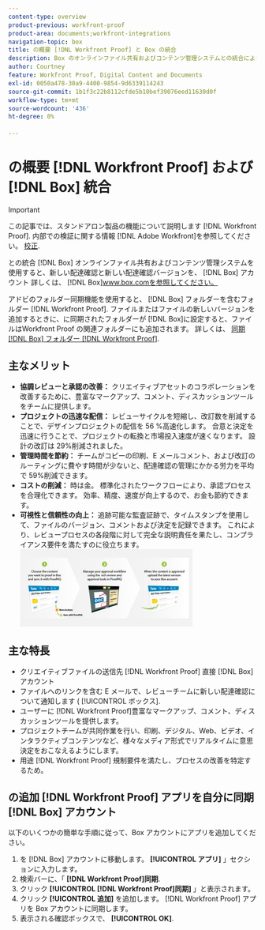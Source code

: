```yaml
---
content-type: overview
product-previous: workfront-proof
product-area: documents;workfront-integrations
navigation-topic: box
title: の概要 [!DNL Workfront Proof] と Box の統合
description: Box のオンラインファイル共有およびコンテンツ管理システムとの統合により、Box アカウント内のファイルから直接新しい配達確認と新しい配達確認バージョンを作成できます。 Box の詳細については、 www.box.comを参照してください。
author: Courtney
feature: Workfront Proof, Digital Content and Documents
exl-id: 0050a478-30a9-4400-9854-9d6339114243
source-git-commit: 1b1f3c22b8112cfde5b10bef39076eed11630d0f
workflow-type: tm+mt
source-wordcount: '436'
ht-degree: 0%

---
```


# の概要 [!DNL Workfront Proof] および [!DNL Box] 統合

>[!IMPORTANT]
>
>この記事では、スタンドアロン製品の機能について説明します [!DNL Workfront Proof]. 内部での検証に関する情報 [!DNL Adobe Workfront]を参照してください。 [校正](../../../review-and-approve-work/proofing/proofing.md).

との統合 [!DNL Box] オンラインファイル共有およびコンテンツ管理システムを使用すると、新しい配達確認と新しい配達確認バージョンを、 [!DNL Box] アカウント 詳しくは、 [!DNL Box]www.box.comを参照してください。

アドビのフォルダー同期機能を使用すると、 [!DNL Box] フォルダーを含むフォルダー [!DNL Workfront Proof]. ファイルまたはファイルの新しいバージョンを追加するときに、に同期されたフォルダーが [!DNL Box]に設定すると、ファイルはWorkfront Proof の関連フォルダーにも追加されます。 詳しくは、 [同期 [!DNL Box] フォルダー [!DNL Workfront Proof]](../../../workfront-proof/wp-integrations/box/sycn-box-folder.md).

## 主なメリット

* **協調レビューと承認の改善：** クリエイティブアセットのコラボレーションを改善するために、豊富なマークアップ、コメント、ディスカッションツールをチームに提供します。
* **プロジェクトの迅速な配信：** レビューサイクルを短縮し、改訂数を削減することで、デザインプロジェクトの配信を 56 %高速化します。 合意と決定を迅速に行うことで、プロジェクトの転換と市場投入速度が速くなります。 設計の改訂は 29%削減されました。
* **管理時間を節約：** チームがコピーの印刷、E メールコメント、および改訂のルーティングに費やす時間が少ないと、配達確認の管理にかかる労力を平均で 59%削減できます。
* **コストの削減：** 時は金。 標準化されたワークフローにより、承認プロセスを合理化できます。 効率、精度、速度が向上するので、お金も節約できます。
* **可視性と信頼性の向上：** 追跡可能な監査証跡で、タイムスタンプを使用して、ファイルのバージョン、コメントおよび決定を記録できます。 これにより、レビュープロセスの各段階に対して完全な説明責任を果たし、コンプライアンス要件を満たすのに役立ちます。\
   ![Box_and_ProofHQ_integration.jpg](assets/box-and-proofhq-integration-350x157.jpg)

## 主な特長

* クリエイティブファイルの送信先 [!DNL Workfront Proof] 直接 [!DNL Box] アカウント
* ファイルへのリンクを含む E メールで、レビューチームに新しい配達確認について通知します ( [!UICONTROL ボックス].
* ユーザーに [!DNL Workfront Proof]豊富なマークアップ、コメント、ディスカッションツールを提供します。
* プロジェクトチームが共同作業を行い、印刷、デジタル、Web、ビデオ、インタラクティブコンテンツなど、様々なメディア形式でリアルタイムに意思決定をおこなえるようにします。
* 用途 [!DNL Workfront Proof] 規制要件を満たし、プロセスの改善を特定するため。

## の追加 [!DNL Workfront Proof] アプリを自分に同期 [!DNL Box] アカウント

以下のいくつかの簡単な手順に従って、Box アカウントにアプリを追加してください。

1. を [!DNL Box] アカウントに移動します。 **[!UICONTROL アプリ]** 」セクションに入力します。
1. 検索バーに、「 **[!DNL Workfront Proof]同期**.
1. クリック **[!UICONTROL [!DNL Workfront Proof]同期]** 」と表示されます。
1. クリック **[!UICONTROL 追加]** を追加します。 [!DNL Workfront Proof] アプリを Box アカウントに同期します。
1. 表示される確認ボックスで、 **[!UICONTROL OK]**.


